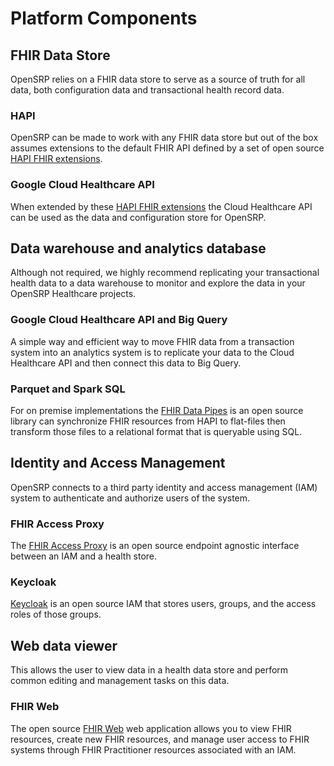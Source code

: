 # Platform Components

## FHIR Data Store

OpenSRP relies on a FHIR data store to serve as a source of truth for all data, both configuration data and transactional health record data.

### HAPI

OpenSRP can be made to work with any FHIR data store but out of the box assumes extensions to the default FHIR API defined by a set of open source [HAPI FHIR extensions](https://github.com/opensrp/hapi-fhir-opensrp-extensions).

### Google Cloud Healthcare API

When extended by these [HAPI FHIR extensions](https://github.com/opensrp/hapi-fhir-opensrp-extensions) the Cloud Healthcare API can be used as the data and configuration store for OpenSRP.

## Data warehouse and analytics database

Although not required, we highly recommend replicating your transactional health data to a data warehouse to monitor and explore the data in your OpenSRP Healthcare projects.

### Google Cloud Healthcare API and Big Query

A simple way and efficient way to move FHIR data from a transaction system into an analytics system is to replicate your data to the Cloud Healthcare API and then connect this data to Big Query.

### Parquet and Spark SQL

For on premise implementations the [FHIR Data Pipes](https://github.com/google/fhir-data-pipes) is an open source library can synchronize FHIR resources from HAPI to flat-files then transform those files to a relational format that is queryable using SQL.

## Identity and Access Management

OpenSRP connects to a third party identity and access management (IAM) system to authenticate and authorize users of the system.

### FHIR Access Proxy

The [FHIR Access Proxy](https://github.com/google/fhir-access-proxy) is an open source endpoint agnostic interface between an IAM and a health store.

### Keycloak

[Keycloak](https://www.keycloak.org/) is an open source IAM that stores users, groups, and the access roles of those groups.

## Web data viewer

This allows the user to view data in a health data store and perform common editing and management tasks on this data.

### FHIR Web

The open source [FHIR Web](https://github.com/opensrp/web) web application allows you to view FHIR resources, create new FHIR resources, and manage user access to FHIR systems through FHIR Practitioner resources associated with an IAM.
